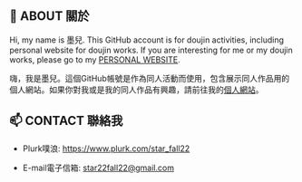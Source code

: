 ## 💬 ABOUT 關於
Hi, my name is 墨兒. This GitHub account is for doujin activities, including personal website for doujin works. If you are interesting for me or my doujin works, please go to my [PERSONAL WEBSITE](https://star22fall22.github.io/LightInk-Derivative/).

嗨，我是墨兒。這個GitHub帳號是作為同人活動而使用，包含展示同人作品用的個人網站。如果你對我或是我的同人作品有興趣，請前往我的[個人網站](https://star22fall22.github.io/LightInk-Derivative/)。


## 📫 CONTACT 聯絡我
- Plurk噗浪: https://www.plurk.com/star_fall22

- E-mail電子信箱: star22fall22@gmail.com



<!--
**star22fall22/star22fall22** is a ✨ _special_ ✨ repository because its `README.md` (this file) appears on your GitHub profile.

Here are some ideas to get you started:

- 🔭 I’m currently working on ...
- 🌱 I’m currently learning ...
- 👯 I’m looking to collaborate on ...
- 🤔 I’m looking for help with ...
- 💬 Ask me about ...
- 📫 How to reach me: ...
- 😄 Pronouns: ...
- ⚡ Fun fact: ...
-->


